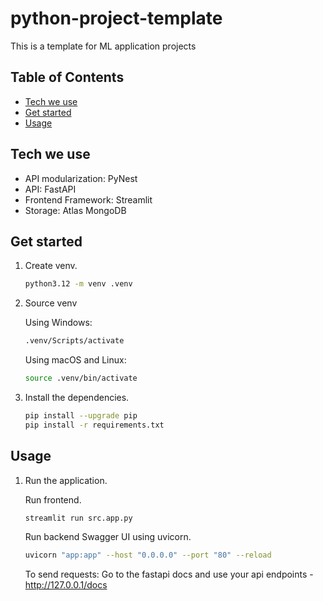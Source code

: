 # python-project-template
This is a template for ML application projects

## Table of Contents

- [Tech we use](#tech-we-use)
- [Get started](#get-started)
- [Usage](#usage)

## Tech we use
- API modularization: PyNest
- API: FastAPI
- Frontend Framework: Streamlit
- Storage: Atlas MongoDB

## Get started

1. Create venv.
    ```bash
    python3.12 -m venv .venv
    ```

2. Source venv

    Using Windows:
    ```bash
    .venv/Scripts/activate
    ```

    Using macOS and Linux:
    ```bash
    source .venv/bin/activate
    ```

3. Install the dependencies.
    ```bash
    pip install --upgrade pip
    pip install -r requirements.txt
    ```

## Usage

1. Run the application.

    Run frontend.
    ```bash
    streamlit run src.app.py
    ```

    Run backend Swagger UI using uvicorn.
    ```bash
    uvicorn "app:app" --host "0.0.0.0" --port "80" --reload
    ```
    To send requests: Go to the fastapi docs and use your api endpoints - http://127.0.0.1/docs